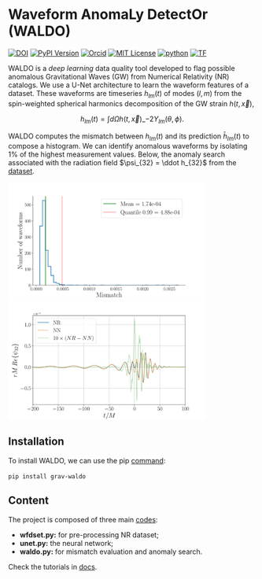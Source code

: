 # **Waveform AnomaLy DetectOr (WALDO)**

[![DOI](https://zenodo.org/badge/DOI/10.5281/zenodo.7127963.svg)](https://doi.org/10.5281/zenodo.7127963)
[![PyPI Version](https://img.shields.io/pypi/v/grav-waldo?color=)](https://pypi.org/project/grav-waldo/)
[![Orcid](https://img.shields.io/badge/orcid-A6CE39?style=flat&logo=orcid&logoColor=white)](https://orcid.org/0000-0003-1856-6881)
[![MIT License](https://img.shields.io/badge/license-MIT-blue.svg)](https://github.com/tiberioap/grav_waldo/blob/main/LICENSE)
[![python](	https://img.shields.io/badge/Python-3776AB?style=flat&logo=python&logoColor=white)]()
[![TF](https://img.shields.io/badge/TensorFlow-FF6F00?style=flat&logo=tensorflow&logoColor=white)]()

WALDO is a *deep learning* data quality tool developed to flag possible anomalous Gravitational Waves (GW) from Numerical Relativity (NR) catalogs.
We use a U-Net architecture to learn the waveform features of a dataset. These waveforms are timeseries $h_{lm}(t)$ of modes $(l,m)$ from the spin-weighted spherical harmonics decomposition of the GW strain $h(t,\vec x)$,

$$h_{lm}(t) = \int d\Omega h(t, \vec x)\_{-2}Y_{lm}(\theta, \phi) .$$ 

WALDO computes the mismatch between $h_{lm}(t)$ and its prediction $\bar h_{lm}(t)$ to compose a histogram. We can identify anomalous waveforms by isolating 1% of the highest measurement values. Below, the anomaly search associated with the radiation field $\psi_{32} = \ddot h_{32}$ from the [dataset](https://github.com/tiberioap/grav_waldo/blob/main/simulations_ID.txt).

<p float="central">
  <img src="figs/hist.png" width="400" />
  <img src="figs/wf.png" width="400" /> 
</p>

## Installation

To install WALDO, we can use the pip [command](https://pypi.org/project/grav-waldo/):

```pip install grav-waldo```

## Content

The project is composed of three main [codes](https://github.com/tiberioap/grav_waldo/tree/main/grav_waldo):
* **wfdset.py:** for pre-processing NR dataset;
* **unet.py:** the neural network;
* **waldo.py:** for mismatch evaluation and anomaly search.

Check the tutorials in [docs](https://github.com/tiberioap/grav_waldo/tree/main/docs).

